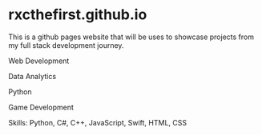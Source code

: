 # rxcthefirst.github.io

This is a github pages website that will be uses to showcase projects from my full stack development journey.

Web Development

Data Analytics

Python

Game Development

Skills: Python, C#, C++, JavaScript, Swift, HTML, CSS
